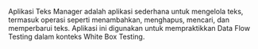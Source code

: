 Aplikasi Teks Manager adalah aplikasi sederhana untuk mengelola teks, termasuk operasi seperti menambahkan, menghapus, mencari, dan memperbarui teks. Aplikasi ini digunakan untuk mempraktikkan Data Flow Testing dalam konteks White Box Testing.


